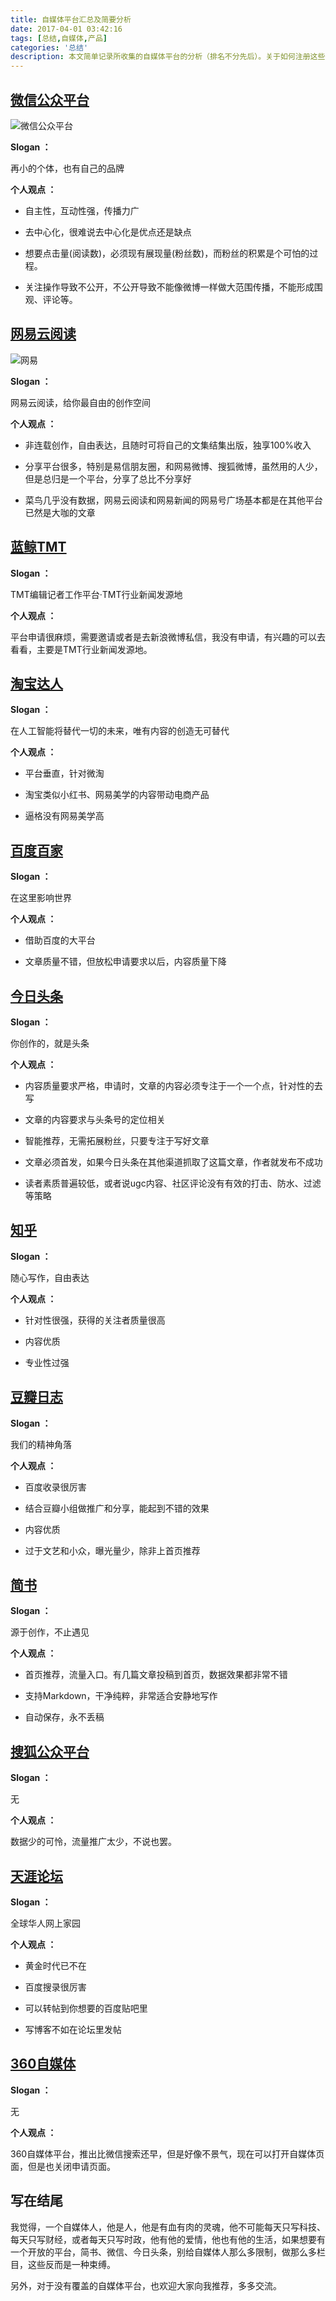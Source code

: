 ```yaml
---
title: 自媒体平台汇总及简要分析
date: 2017-04-01 03:42:16
tags: [总结,自媒体,产品]
categories: '总结'
description: 本文简单记录所收集的自媒体平台的分析（排名不分先后）。关于如何注册这些平台，请点击平台名称，即可进入相应的注册页面，请大家准备好身份证，开启我们的自媒体之旅。
---
```

## [微信公众平台](https://mp.weixin.qq.com/)

![微信公众平台](http://oqsovnm36.bkt.clouddn.com/weixin.jpg)

**Slogan ：**

再小的个体，也有自己的品牌

**个人观点 ：**

- 自主性，互动性强，传播力广

- 去中心化，很难说去中心化是优点还是缺点

- 想要点击量(阅读数)，必须现有展现量(粉丝数)，而粉丝的积累是个可怕的过程。

- 关注操作导致不公开，不公开导致不能像微博一样做大范围传播，不能形成围观、评论等。

## [网易云阅读](http://open.yuedu.163.com/)　

![网易](http://oqsovnm36.bkt.clouddn.com/netease.jpg)

**Slogan ：**

网易云阅读，给你最自由的创作空间

**个人观点 ：**

- 非连载创作，自由表达，且随时可将自己的文集结集出版，独享100%收入　

- 分享平台很多，特别是易信朋友圈，和网易微博、搜狐微博，虽然用的人少，但是总归是一个平台，分享了总比不分享好

- 菜鸟几乎没有数据，网易云阅读和网易新闻的网易号广场基本都是在其他平台已然是大咖的文章

## [蓝鲸TMT](http://www.lanjingtmt.com/)

**Slogan ：**

TMT编辑记者工作平台·TMT行业新闻发源地

**个人观点 ：**

平台申请很麻烦，需要邀请或者是去新浪微博私信，我没有申请，有兴趣的可以去看看，主要是TMT行业新闻发源地。

## [淘宝达人](http://daren.taobao.com/)

**Slogan ：**

在人工智能将替代一切的未来，唯有内容的创造无可替代

**个人观点 ：**

- 平台垂直，针对微淘

- 淘宝类似小红书、网易美学的内容带动电商产品

- 逼格没有网易美学高

## [百度百家](http://baijia.baidu.com/)

**Slogan ：**

在这里影响世界

**个人观点 ：**

- 借助百度的大平台

- 文章质量不错，但放松申请要求以后，内容质量下降

## [今日头条](https://mp.toutiao.com)

**Slogan ：**

你创作的，就是头条

**个人观点 ：**

- 内容质量要求严格，申请时，文章的内容必须专注于一个一个点，针对性的去写

- 文章的内容要求与头条号的定位相关

- 智能推荐，无需拓展粉丝，只要专注于写好文章

- 文章必须首发，如果今日头条在其他渠道抓取了这篇文章，作者就发布不成功

- 读者素质普遍较低，或者说ugc内容、社区评论没有有效的打击、防水、过滤等策略

## [知乎](https://zhuanlan.zhihu.com/)

**Slogan ：**

随心写作，自由表达

**个人观点 ：**

- 针对性很强，获得的关注者质量很高

- 内容优质

- 专业性过强

## [豆瓣日志](https://www.douban.com/)

**Slogan ：**

我们的精神角落

**个人观点 ：**

- 百度收录很厉害

- 结合豆瓣小组做推广和分享，能起到不错的效果

- 内容优质

- 过于文艺和小众，曝光量少，除非上首页推荐

## [简书](http://www.jianshu.com/)

**Slogan ：**

源于创作，不止遇见

**个人观点 ：**

- 首页推荐，流量入口。有几篇文章投稿到首页，数据效果都非常不错

- 支持Markdown，干净纯粹，非常适合安静地写作

- 自动保存，永不丢稿

## [搜狐公众平台](http://mp.sohu.com/)

**Slogan ：**

无

**个人观点 ：**

数据少的可怜，流量推广太少，不说也罢。

## [天涯论坛](http://bbs.tianya.cn/)

**Slogan ：**

全球华人网上家园

**个人观点 ：**

- 黄金时代已不在

- 百度搜录很厉害

- 可以转帖到你想要的百度贴吧里

- 写博客不如在论坛里发帖

## [360自媒体](http://wemedia.kandian.360.cn/)

**Slogan ：**

无

**个人观点 ：**

360自媒体平台，推出比微信搜索还早，但是好像不景气，现在可以打开自媒体页面，但是也关闭申请页面。

## 写在结尾

我觉得，一个自媒体人，他是人，他是有血有肉的灵魂，他不可能每天只写科技、每天只写财经，或者每天只写时政，他有他的爱情，他也有他的生活，如果想要有一个开放的平台，简书、微信、今日头条，别给自媒体人那么多限制，做那么多栏目，这些反而是一种束缚。

另外，对于没有覆盖的自媒体平台，也欢迎大家向我推荐，多多交流。